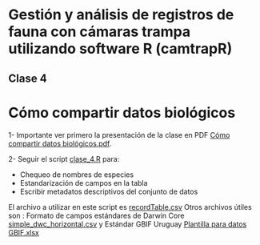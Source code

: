 Gestión y análisis de registros de fauna con cámaras trampa utilizando software R (camtrapR)
============================================================================================

Clase 4
-------

# Cómo compartir datos biológicos

1- Importante ver primero la presentación de la clase en PDF [Cómo compartir datos biológicos.pdf](C%C3%B3mo%20compartir%20datos%20biol%C3%B3gicos.pdf). 

2- Seguir el script [clase_4.R](clase_4.R) para:

- Chequeo de nombres de especies
- Estandarización de campos en la tabla 
- Escribir metadatos descriptivos del conjunto de datos

El archivo a utilizar en este script es [recordTable.csv](recordTable.csv)
Otros archivos útiles son : Formato de campos estándares de Darwin Core [simple_dwc_horizontal.csv](simple_dwc_horizontal.csv)
 y Estándar GBIF Uruguay [Plantilla para datos GBIF.xlsx](Plantilla%20para%20datos%20GBIF.xlsx)
  
